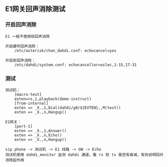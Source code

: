 ## E1网关回声消除测试

### 开启回声消除

	E1 一般不使用软回声消除

	开启硬件回声消除：
		/etc/asterisk/chan_dahdi.conf: echocancel=yes

	开启软回声消除：
		/etc/dahdi/system.conf: echocanceller=oslec,1-15,17-31

### 测试

	测试机：
		[macro-test]
		exten=>s,1,playback(demo-instruct)
		[from-internal]
		exten => _X.,1,Dial(dahdi/g0/${EXTEN},,M(test))
		exten => _X.,n,Hangup()

	E1网关：
		[port-1]            
		exten => _X.,1,Answer()
		exten => _X.,n,Echo()   
		exten => _X.,n,Hangup()

	sip phone -> 测试机 -> E1 线路 -> GW -> Echo
	测试机使用 dahdi_monitor 监测 dahdi 通道，看 rx 较 tx 是否有衰减，有则说明回升消除起作用
